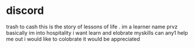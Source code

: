 # discord
trash to cash
this is the story of lessons of life .
im a learner name prvz
basically im into hospitality i want learn and elobrate myskills
can any1 help me out 
i would like to colobrate 
it would be appreciated
